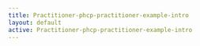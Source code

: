 ```yaml
---
title: Practitioner-phcp-practitioner-example-intro
layout: default
active: Practitioner-phcp-practitioner-example-intro
---
```


